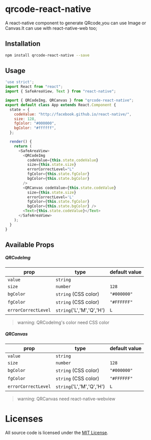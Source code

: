 # qrcode-react-native
A react-native component to generate QRcode,you can use Image or Canvas.It can use with react-native-web too;
## Installation
```sh
npm install qrcode-react-native --save
```
## Usage
```js
'use strict';
import React from "react";
import { SafeAreaView, Text } from "react-native";

import { QRCodeImg, QRCanvas } from "qrcode-react-native";
export default class App extends React.Component {
  state = {
    codeValue: "http://facebook.github.io/react-native/",
    size: 128,
    fgColor: "#000000",
    bgColor: "#ffffff",
  };

  render() {
    return (
      <SafeAreaView>
        <QRCodeImg
          codeValue={this.state.codeValue}
          size={this.state.size}
          errorCorrectLevel="L"
          fgColor={this.state.fgColor}
          bgColor={this.state.bgColor}
        />
        <QRCanvas codeValue={this.state.codeValue}
          size={this.state.size}
          errorCorrectLevel='L'
          fgColor={this.state.fgColor}
          bgColor={this.state.bgColor} />
        <Text>{this.state.codeValue}</Text>
      </SafeAreaView>
    );
  }
}
```
## Available Props

##### QRCodeImg
prop      | type                 | default value
----------|----------------------|--------------
`value`   | `string`             | ` `
`size`    | `number`             | `128`
`bgColor` | `string` (CSS color) | `"#000000"`
`fgColor` | `string` (CSS color) | `"#FFFFFF"`
`errorCorrectLevel` | `string`('L','M','Q','H') | `L`

>warning: QRCodeImg's color need CSS color

##### QRCanvas
prop      | type                 | default value
----------|----------------------|--------------
`value`   | `string`             | ` `
`size`    | `number`             | `128`
`bgColor` | `string` (CSS color) | `"#000000"`
`fgColor` | `string` (CSS color) | `"#FFFFFF"`
`errorCorrectLevel` | `string`('L','M','Q','H') | `L`

>warning: QRCanvas need react-native-webview

# Licenses

All source code is licensed under the [MIT License](https://github.com/lzhwWeb/qrcode-react-native/blob/main/LICENSE).
